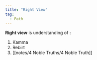 ```yaml
---
title: "Right View"
tag:
  - Path
---
```


**Right view** is understanding of :

1. Kamma
2. Rebirt
3. [[notes/4 Noble Truths/4 Noble Truth]]


